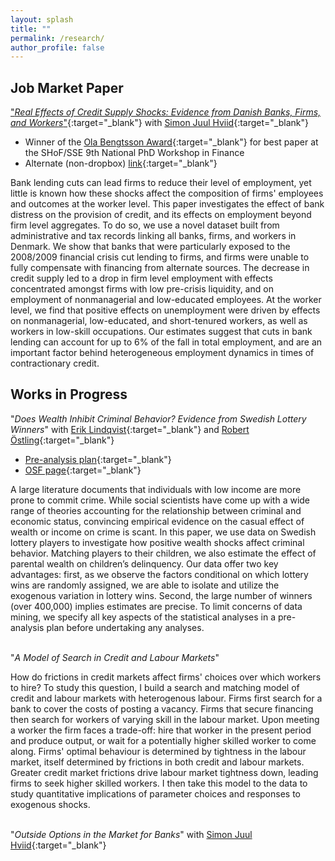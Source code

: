 ```yaml
---
layout: splash
title: ""
permalink: /research/
author_profile: false
---
```


## Job Market Paper
["*Real Effects of Credit Supply Shocks: Evidence from Danish Banks, Firms, and Workers*"](https://www.dropbox.com/s/qqpvkbzdtt91vub/schroeder_jmp.pdf?dl=0){:target="_blank"} with [Simon Juul Hviid](https://www.nationalbanken.dk/en/research/economists/Pages/Simon-Juul-Hviid.aspx){:target="_blank"}
* Winner of the [Ola Bengtsson Award](https://www.hhs.se/en/houseoffinance/outreach/news--press/news/2020/ola-bengtsson-award-for-best-finance-phd-paper/){:target="_blank"} for best paper at the SHoF/SSE 9th National PhD Workshop in Finance
* Alternate (non-dropbox) [link](https://cschroe.github.io/files/schroeder_jmp.pdf){:target="_blank"}

Bank lending cuts can lead firms to reduce their level of employment, yet little is known how these shocks affect the composition of firms' employees and outcomes at the worker level.  This paper investigates the effect of bank distress on the provision of credit, and its effects on employment beyond firm level aggregates.  To do so, we use a novel dataset built from administrative and tax records linking all banks, firms, and workers in Denmark.  We show that banks that were particularly exposed to the 2008/2009 financial crisis cut lending to firms, and firms were unable to fully compensate with financing from alternate sources. The decrease in credit supply led to a drop in firm level employment with effects concentrated amongst firms with low pre-crisis liquidity, and on employment of nonmanagerial and low-educated employees.  At the worker level, we find that positive effects on unemployment were driven by effects on nonmanagerial, low-educated, and short-tenured workers, as well as workers in low-skill occupations.  Our estimates suggest that cuts in bank lending can account for up to 6% of the fall in total employment, and are an important factor behind heterogeneous employment dynamics in times of contractionary credit.

## Works in Progress
"*Does Wealth Inhibit Criminal Behavior? Evidence from Swedish Lottery Winners*" with [Erik Lindqvist](https://sites.google.com/site/eriklindqvistsse/){:target="_blank"} and [Robert Östling](https://sites.google.com/view/robertostling){:target="_blank"}
* [Pre-analysis plan](https://cschroe.github.io/files/Pre-analysis_plan_Final.pdf){:target="_blank"}
* [OSF page](https://osf.io/gw35j/){:target="_blank"}

A large literature documents that individuals with low income are more prone to commit crime. While social scientists have come up with a wide range of theories accounting for the relationship between criminal and economic status, convincing empirical evidence on the casual effect of wealth or income on crime is scant. In this paper, we use data on Swedish lottery players to investigate how positive wealth shocks affect criminal behavior. Matching players to their children, we also estimate the effect of parental wealth on children’s delinquency. Our data offer two key advantages: first, as we observe the factors conditional on which lottery wins are randomly assigned, we are able to isolate and utilize the exogenous variation in lottery wins. Second, the large number of winners (over 400,000) implies estimates are precise. To limit concerns of data mining, we specify all key aspects of the statistical analyses in a pre-analysis plan before undertaking any analyses.
<br/><br/>

"*A Model of Search in Credit and Labour Markets*"

How do frictions in credit markets affect firms' choices over which workers to hire?  To study this question, I build a search and matching model of credit and labour markets with heterogenous labour.  Firms first search for a bank to cover the costs of posting a vacancy.  Firms that secure financing then search for workers of varying skill in the labour market.  Upon meeting a worker the firm faces a trade-off: hire that worker in the present period and produce output, or wait for a potentially higher skilled worker to come along.  Firms' optimal behaviour is determined by tightness in the labour market, itself determined by frictions in both credit and labour markets.  Greater credit market frictions drive labour market tightness down, leading firms to seek higher skilled workers.  I then take this model to the data to study quantitative implications of parameter choices and responses to exogenous shocks.
<br/><br/>

"*Outside Options in the Market for Banks*" with [Simon Juul Hviid](https://www.nationalbanken.dk/en/research/economists/Pages/Simon-Juul-Hviid.aspx){:target="_blank"}